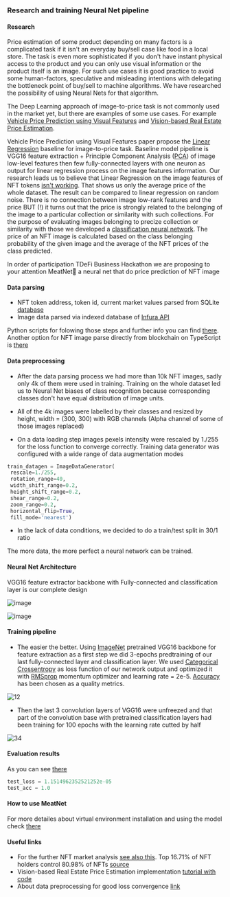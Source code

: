 ### Research and training Neural Net pipeline

#### Research

Price estimation of some product depending on many factors is a complicated task if it isn't an everyday buy/sell case like food in a local store. The task is even more sophisticated if you don't have instant physical access to the product and you can only use visual information or the product itself is an image. For such use cases it is good practice to avoid some human-factors, speculative and misleading intentions with delegating the bottleneck point of buy/sell to machine algorithms. We have researched the possibility of using Neural Nets for that algorithm.

The Deep Learning approach of image-to-price task is not commonly used in the market yet, but there are examples of some use cases. For example [Vehicle Price Prediction using Visual Features](https://arxiv.org/abs/1803.11227) and [Vision-based Real Estate Price Estimation](https://www.researchgate.net/publication/318528081_Vision-based_Real_Estate_Price_Estimation). 

Vehicle Price Prediction using Visual Features paper propose the [Linear Regression](https://en.wikipedia.org/wiki/Linear_regression) baseline for image-to-price task. Baseline model pipeline is VGG16 feature extraction + Principle Component Analysis ([PCA](https://scikit-learn.org/stable/modules/generated/sklearn.decomposition.PCA.html)) of image low-level features then few fully-connected layers with one neuron as output for linear regression process on the image features information. Our research leads us to believe that Linear Regression on the image features of NFT tokens [isn't working](https://github.com/meat-app-hack/research-and-training-net/blob/main/nft_regression.ipynb). That shows us only the average price of the whole dataset. The result can be compared to linear regression on random noise. There is no connection between image low-rank features and the price BUT (!) it turns out that the price is strongly related to the belonging of the image to a particular collection or similarity with such collections. For the purpose of evaluating images belonging to precize collection or similarity with those we developed a [classification neural network](https://github.com/meat-app-hack/research-and-training-net/blob/main/vgg_classification_net.ipynb). The price of an NFT image is calculated based on the class belonging probability of the given image and the average of the NFT prices of the class predicted.

In order of participation TDeFi Business Hackathon we are proposing to your attention MeatNet🥩 a neural net that do price prediction of NFT image


#### Data parsing

- NFT token address, token id, current market values parsed from SQLite [database](https://www.kaggle.com/simiotic/ethereum-nfts)
- Image data parsed via indexed database of [Infura API](https://infura.io/)

Python scripts for folowing those steps and further info you can find [there](https://github.com/meat-app-hack/nft-data-parser). Another option for NFT image parse directly from blockchain on TypeScript is [there](https://github.com/meat-app-hack/zora-nft-data-parser)

#### Data preprocessing

- After the data parsing process we had more than 10k NFT images, sadly only 4k of them were used in training. Training on the whole dataset led us to Neural Net biases of class recognition because corresponding classes don't have equal distribution of image units.

- All of the 4k images were labelled by their classes and resized by height, width = (300, 300) with RGB channels (Alpha channel of some of those images replaced)

- On a data loading step images pexels intensity were rescaled by 1./255 for the loss function to converge correctly. Training data generator was configured with a wide range of data augmentation modes

```python
train_datagen = ImageDataGenerator(
 rescale=1./255,
 rotation_range=40,
 width_shift_range=0.2,
 height_shift_range=0.2,
 shear_range=0.2,
 zoom_range=0.2,
 horizontal_flip=True,
 fill_mode='nearest')
 ```
 
 - In the lack of data conditions, we decided to do a train/test split in 30/1 ratio
 
The more data, the more perfect a neural network can be trained.
 
#### Neural Net Architecture

VGG16 feature extractor backbone with Fully-connected and classification layer is our complete design

![image](https://user-images.githubusercontent.com/44669029/142066229-aaf63bac-0a6d-442b-809c-2acb2f74549b.png)

![image](https://user-images.githubusercontent.com/44669029/142066573-6e785095-cd13-42f8-8ced-debacb966b90.png)

#### Training pipeline

- The easier the better. Using [ImageNet](https://www.image-net.org/) pretrained VGG16 backbone for feature extraction as a first step we did 3-epochs predtraining of our last fully-connected layer and classification layer. We used [Categorical Crossentropy](https://keras.io/api/losses/probabilistic_losses/#categorical_crossentropy-function) as loss function of our network output and optimized it with [RMSprop](https://keras.io/api/optimizers/rmsprop/) momentum optimizer and learning rate = 2e-5. [Accuracy](https://keras.io/api/metrics/accuracy_metrics/) has been chosen as a quality metrics.

![12](https://user-images.githubusercontent.com/44669029/142090489-eb92213a-6b2d-4622-892b-e5a309e878b1.png)

- Then the last 3 convolution layers of VGG16 were unfreezed and that part of the convolution base with pretrained classification layers had been training for 100 epochs with the learning rate cutted by half

![34](https://user-images.githubusercontent.com/44669029/142092070-b929f1ea-4eb0-44a5-b004-351b47e77b0d.png)

#### Evaluation results

As you can see [there](https://github.com/meat-app-hack/research-and-training-net/blob/main/classification_eval.ipynb)

```python
test_loss = 1.1514962352521252e-05
test_acc = 1.0
```

#### How to use MeatNet

For more detailes about virtual environment installation and using the model check [there](https://github.com/meat-app-hack/nft-predictor)

#### Useful links

- For the further NFT market analysis [see also this](https://www.kaggle.com/simiotic/ethereum-nft-analysis). Top 16.71% of NFT holders control 80.98% of NFTs [source](https://github.com/bugout-dev/moonstream/blob/main/datasets/nfts/papers/ethereum-nfts.pdf)
- Vision-based Real Estate Price Estimation implementation [tutorial with code](https://www.pyimagesearch.com/2019/01/21/regression-with-keras/)
- About data preprocessing for good loss convergence [link](https://machinelearningmastery.com/how-to-normalize-center-and-standardize-images-with-the-imagedatagenerator-in-keras/)



